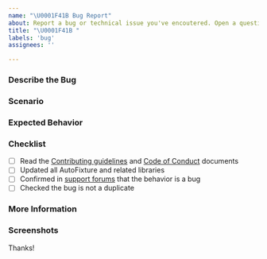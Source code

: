 ```yaml
---
name: "\U0001F41B Bug Report"
about: Report a bug or technical issue you've encoutered. Open a question if unsure.
title: "\U0001F41B "
labels: 'bug'
assignees: ''

---
```


### Describe the Bug
<!-- A clear and concise description of what the bug is. -->

### Scenario
<!-- A code sample or test that demonstrates the issue. -->
<!-- For larger sameples provide a repro repository. -->

### Expected Behavior
<!-- A clear and concise description of what you expected to happen. -->

### Checklist

- [ ] Read the [Contributing guidelines](https://github.com/AutoFixture/AutoFixture/blob/master/CONTRIBUTING.md) and [Code of Conduct](https://github.com/AutoFixture/AutoFixture/blob/master/CODE_OF_CONDUCT.md) documents
- [ ] Updated all AutoFixture and related libraries
- [ ] Confirmed in [support forums](https://github.com/AutoFixture/AutoFixture/discussions/categories/q-a) that the behavior is a bug
- [ ] Checked the bug is not a duplicate

### More Information
<!-- Add any other context about the problem here. -->

### Screenshots
<!-- If applicable, add screenshots to help explain your problem. -->

Thanks!

